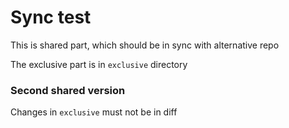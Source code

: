 # Sync test

This is shared part, which should be in sync with alternative repo

The exclusive part is in `exclusive` directory

### Second shared version

Changes in `exclusive` must not be in diff
